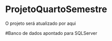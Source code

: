 # ProjetoQuartoSemestre

O projeto será atualizado por aqui

#Banco  de dados apontado para SQLServer 

